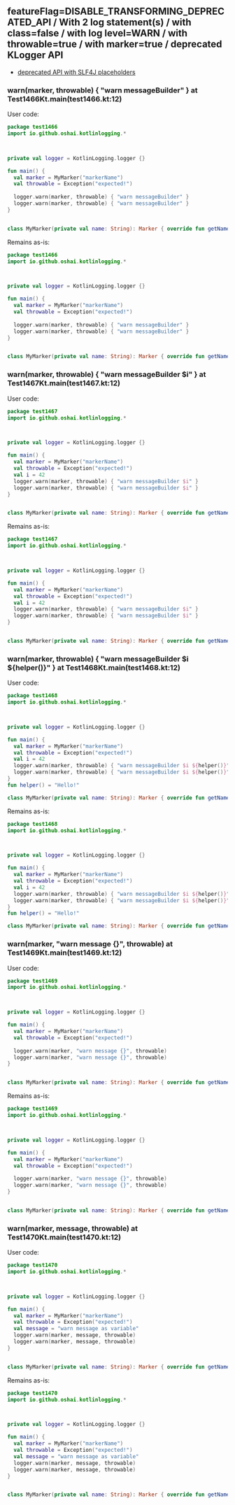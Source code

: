 ## featureFlag=DISABLE_TRANSFORMING_DEPRECATED_API / With 2 log statement(s) / with class=false / with log level=WARN / with throwable=true / with marker=true / deprecated KLogger API

* [deprecated API with SLF4J placeholders](deprecated-slf4j-placeholders.md)

###  warn(marker, throwable) { "warn messageBuilder" } at Test1466Kt.main(test1466.kt:12)

User code:
```kotlin
package test1466
import io.github.oshai.kotlinlogging.*



private val logger = KotlinLogging.logger {}

fun main() {
  val marker = MyMarker("markerName")
  val throwable = Exception("expected!")
  
  logger.warn(marker, throwable) { "warn messageBuilder" }
  logger.warn(marker, throwable) { "warn messageBuilder" }
}


class MyMarker(private val name: String): Marker { override fun getName() = name }

```
  
Remains as-is:
```kotlin
package test1466
import io.github.oshai.kotlinlogging.*



private val logger = KotlinLogging.logger {}

fun main() {
  val marker = MyMarker("markerName")
  val throwable = Exception("expected!")
  
  logger.warn(marker, throwable) { "warn messageBuilder" }
  logger.warn(marker, throwable) { "warn messageBuilder" }
}


class MyMarker(private val name: String): Marker { override fun getName() = name }

```

###  warn(marker, throwable) { "warn messageBuilder $i" } at Test1467Kt.main(test1467.kt:12)

User code:
```kotlin
package test1467
import io.github.oshai.kotlinlogging.*



private val logger = KotlinLogging.logger {}

fun main() {
  val marker = MyMarker("markerName")
  val throwable = Exception("expected!")
  val i = 42
  logger.warn(marker, throwable) { "warn messageBuilder $i" }
  logger.warn(marker, throwable) { "warn messageBuilder $i" }
}


class MyMarker(private val name: String): Marker { override fun getName() = name }

```
  
Remains as-is:
```kotlin
package test1467
import io.github.oshai.kotlinlogging.*



private val logger = KotlinLogging.logger {}

fun main() {
  val marker = MyMarker("markerName")
  val throwable = Exception("expected!")
  val i = 42
  logger.warn(marker, throwable) { "warn messageBuilder $i" }
  logger.warn(marker, throwable) { "warn messageBuilder $i" }
}


class MyMarker(private val name: String): Marker { override fun getName() = name }

```

###  warn(marker, throwable) { "warn messageBuilder $i ${helper()}" } at Test1468Kt.main(test1468.kt:12)

User code:
```kotlin
package test1468
import io.github.oshai.kotlinlogging.*



private val logger = KotlinLogging.logger {}

fun main() {
  val marker = MyMarker("markerName")
  val throwable = Exception("expected!")
  val i = 42
  logger.warn(marker, throwable) { "warn messageBuilder $i ${helper()}" }
  logger.warn(marker, throwable) { "warn messageBuilder $i ${helper()}" }
}
fun helper() = "Hello!"

class MyMarker(private val name: String): Marker { override fun getName() = name }

```
  
Remains as-is:
```kotlin
package test1468
import io.github.oshai.kotlinlogging.*



private val logger = KotlinLogging.logger {}

fun main() {
  val marker = MyMarker("markerName")
  val throwable = Exception("expected!")
  val i = 42
  logger.warn(marker, throwable) { "warn messageBuilder $i ${helper()}" }
  logger.warn(marker, throwable) { "warn messageBuilder $i ${helper()}" }
}
fun helper() = "Hello!"

class MyMarker(private val name: String): Marker { override fun getName() = name }

```

###  warn(marker, "warn message {}", throwable) at Test1469Kt.main(test1469.kt:12)

User code:
```kotlin
package test1469
import io.github.oshai.kotlinlogging.*



private val logger = KotlinLogging.logger {}

fun main() {
  val marker = MyMarker("markerName")
  val throwable = Exception("expected!")
  
  logger.warn(marker, "warn message {}", throwable)
  logger.warn(marker, "warn message {}", throwable)
}


class MyMarker(private val name: String): Marker { override fun getName() = name }

```
  
Remains as-is:
```kotlin
package test1469
import io.github.oshai.kotlinlogging.*



private val logger = KotlinLogging.logger {}

fun main() {
  val marker = MyMarker("markerName")
  val throwable = Exception("expected!")
  
  logger.warn(marker, "warn message {}", throwable)
  logger.warn(marker, "warn message {}", throwable)
}


class MyMarker(private val name: String): Marker { override fun getName() = name }

```

###  warn(marker, message, throwable) at Test1470Kt.main(test1470.kt:12)

User code:
```kotlin
package test1470
import io.github.oshai.kotlinlogging.*



private val logger = KotlinLogging.logger {}

fun main() {
  val marker = MyMarker("markerName")
  val throwable = Exception("expected!")
  val message = "warn message as variable"
  logger.warn(marker, message, throwable)
  logger.warn(marker, message, throwable)
}


class MyMarker(private val name: String): Marker { override fun getName() = name }

```
  
Remains as-is:
```kotlin
package test1470
import io.github.oshai.kotlinlogging.*



private val logger = KotlinLogging.logger {}

fun main() {
  val marker = MyMarker("markerName")
  val throwable = Exception("expected!")
  val message = "warn message as variable"
  logger.warn(marker, message, throwable)
  logger.warn(marker, message, throwable)
}


class MyMarker(private val name: String): Marker { override fun getName() = name }

```
